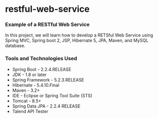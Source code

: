 # restful-web-service

### Example of a RESTful Web Service

In this project, we will learn how to develop a RETSful Web Service using Spring MVC, Spring boot 2, JSP, Hibernate 5, 
JPA, Maven, and MySQL database.

### Tools and Technologies Used

 - Spring Boot - 2.2.4.RELEASE
 - JDK - 1.8 or later
 - Spring Framework - 5.2.3.RELEASE
 - Hibernate - 5.4.10.Final
 - Maven - 3.2+
 - IDE - Eclipse or Spring Tool Suite (STS)
 - Tomcat - 8.5+
 - Spring Data JPA - 2.2.4 RELEASE
 - Talend API Tester

